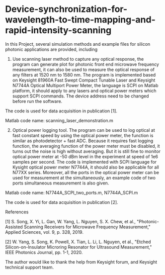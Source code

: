 # Device-synchronization-for-wavelength-to-time-mapping-and-rapid-intensity-scanning

In this Project, several simulation methods and example files for silicon photonic applications are provided, including

1. Use scanning laser method to capture any optical response, the program can generate plot for photonic front end microwave frequency measurement, it can also be used to measure the optical response of any filters at 1520 nm to 1580 nm. The program is implemented based on Keysight 81960A Fast Swept Compact Tunable Laser and Keysight N7744A Optical Multiport Power Meter, the language is SCPI on Matlab platform, it should apply to any lasers and optical power meters which support SCPI commands. The device address need to be changed before run the software. 

The code is used for data acquisition in publication [1].

Matlab code name: scanning_laser_demonstration.m

  
2. Optical power logging tool. The program can be used to log optical at fast constant speed by using the optical power meter, the function is similar as photodetector + fast ADC. Because it requires fast logging function, the averaging function of the power meter must be disabled, it turns out the noise is high without averaging. But it is still fine to monitor optical power meter at -50 dBm level in the experiment at speed of 1e6 samples per second. The code is implemented with SCPI language for Kysight optical power meter N7744A, it should also be applicable for all N77XX series. Moreover, all the ports in the optical power meter can be used for measurement at the simultaneously, an example code of two ports simultaneous measurement is also given. 

Matlab code name: N7744A_SCPI_two_ports.m, N7744A_SCPI.m

The code is used for data acquisition in publication [2].


References

[1] S. Song, X. Yi, L. Gan, W. Yang, L. Nguyen, S. X. Chew, et al., "Photonic-Assisted Scanning Receivers for Microwave Frequency Measurement," Applied Sciences, vol. 9, p. 328, 2019.

[2] W. Yang, S. Song, K. Powell, X. Tian, L. Li, L. Nguyen, et al., "Etched Silicon-on-Insulator Microring Resonator for Ultrasound Measurement," IEEE Photonics Journal, pp. 1-1, 2020.




The author would like to thank the help from Keysight forum, and Keysight technical support team. 
